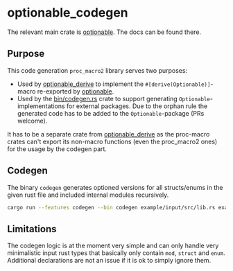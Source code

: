 # optionable_codegen

The relevant main crate is [optionable](https://crates.io/crates/optionable). The docs can be found there.

## Purpose
This code generation `proc_macro2` library serves two purposes:
- Used by [optionable_derive](https://crates.io/crates/optionable_derive) to implement the `#[derive(Optionable)]`-macro 
re-exported by [optionable](https://crates.io/crates/optionable_derive).
- Used by the [bin/codegen.rs](bin/codegen.rs) crate to support generating `Optionable`-implementations for external packages.
Due to the orphan rule  the generated code has to be added to the `Optionable`-package (PRs welcome).

It has to be a separate crate from [optionable_derive](https://crates.io/crates/optionable_derive) as the proc-macro crates
can't export its non-macro functions (even the proc_macro2 ones) for the usage by the codegen part.

## Codegen
The binary `codegen` generates optioned versions for all structs/enums in the given rust file and included internal modules
recursively.
```bash
cargo run --features codegen --bin codegen example/input/src/lib.rs example/output
```

## Limitations
The codegen logic is at the moment very simple and can only handle very minimalistic input rust types
that basically only contain `mod`, `struct` and `enum`. Additional declarations are not an issue if it is ok
to simply ignore them.